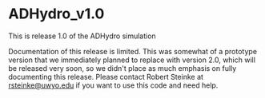 # ADHydro_v1.0
This is release 1.0 of the ADHydro simulation

Documentation of this release is limited.  This was somewhat of a prototype
version that we immediately planned to replace with version 2.0, which will be
released very soon, so we didn't place as much emphasis on fully documenting
this release.  Please contact Robert Steinke at rsteinke@uwyo.edu if you want
to use this code and need help.
